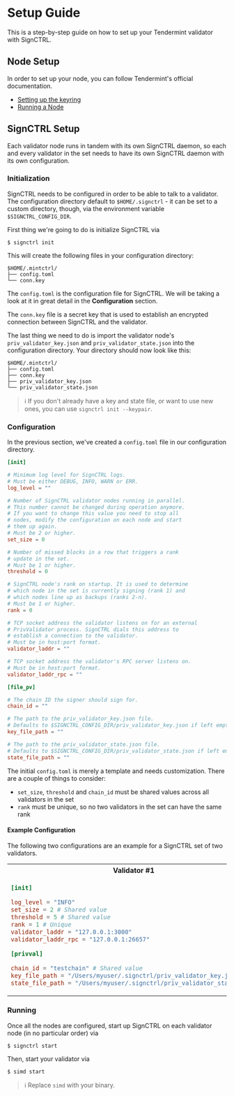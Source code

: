 # Setup Guide

This is a step-by-step guide on how to set up your Tendermint validator with SignCTRL.

## Node Setup

In order to set up your node, you can follow Tendermint's official documentation.

* [Setting up the keyring](https://docs.cosmos.network/master/run-node/keyring.html)
* [Running a Node](https://docs.cosmos.network/master/run-node/run-node.html)

## SignCTRL Setup

Each validator node runs in tandem with its own SignCTRL daemon, so each and every validator in the set needs to have its own SignCTRL daemon with its own configuration.

### Initialization

SignCTRL needs to be configured in order to be able to talk to a validator. The configuration directory default to `$HOME/.signctrl` - it can be set to a custom directory, though, via the environment variable `$SIGNCTRL_CONFIG_DIR`.

First thing we're going to do is initialize SignCTRL via

```shell
$ signctrl init
```

This will create the following files in your configuration directory:

```text
$HOME/.mintctrl/
├── config.toml
└── conn.key
```

The `config.toml` is the configuration file for SignCTRL. We will be taking a look at it in great detail in the **Configuration** section.

The `conn.key` file is a secret key that is used to establish an encrypted connection between SignCTRL and the validator.

The last thing we need to do is import the validator node's `priv_validator_key.json` and `priv_validator_state.json` into the configuration directory. Your directory should now look like this:

```text
$HOME/.mintctrl/
├── config.toml
├── conn.key
├── priv_validator_key.json
└── priv_validator_state.json
```

> :information_source: If you don't already have a key and state file, or want to use new ones, you can use `signctrl init --keypair`.

### Configuration

In the previous section, we've created a `config.toml` file in our configuration directory.

```toml
[init]

# Minimum log level for SignCTRL logs.
# Must be either DEBUG, INFO, WARN or ERR.
log_level = ""

# Number of SignCTRL validator nodes running in parallel.
# This number cannot be changed during operation anymore.
# If you want to change this value you need to stop all
# nodes, modify the configuration on each node and start
# them up again.
# Must be 2 or higher.
set_size = 0

# Number of missed blocks in a row that triggers a rank
# update in the set.
# Must be 1 or higher.
threshold = 0

# SignCTRL node's rank on startup. It is used to determine
# which node in the set is currently signing (rank 1) and
# which nodes line up as backups (ranks 2-n).
# Must be 1 or higher.
rank = 0

# TCP socket address the validator listens on for an external
# PrivValidator process. SignCTRL dials this address to
# establish a connection to the validator.
# Must be in host:port format.
validator_laddr = ""

# TCP socket address the validator's RPC server listens on.
# Must be in host:port format.
validator_laddr_rpc = ""

[file_pv]

# The chain ID the signer should sign for.
chain_id = ""

# The path to the priv_validator_key.json file.
# Defaults to $SIGNCTRL_CONFIG_DIR/priv_validator_key.json if left empty.
key_file_path = ""

# The path to the priv_validator_state.json file.
# Defaults to $SIGNCTRL_CONFIG_DIR/priv_validator_state.json if left empty.
state_file_path = ""
```

The initial `config.toml` is merely a template and needs customization. There are a couple of things to consider:

* `set_size`, `threshold` and `chain_id` must be shared values across all validators in the set
* `rank` must be unique, so no two validators in the set can have the same rank

#### Example Configuration

The following two configurations are an example for a SignCTRL set of two validators.

<table>
<tr>
<th>Validator #1</th>
<th>Validator #2</th>
</tr>
<tr>
<td>

```toml
[init]

log_level = "INFO"
set_size = 2 # Shared value
threshold = 5 # Shared value
rank = 1 # Unique
validator_laddr = "127.0.0.1:3000"
validator_laddr_rpc = "127.0.0.1:26657"

[privval]

chain_id = "testchain" # Shared value
key_file_path = "/Users/myuser/.signctrl/priv_validator_key.json"
state_file_path = "/Users/myuser/.signctrl/priv_validator_state.json"
```

</td>
<td>

```toml
[init]

log_level = "INFO"
set_size = 2 # Shared value
threshold = 5 # Shared value
rank = 2 # Unique
validator_laddr = "127.0.0.1:3000"
validator_laddr_rpc = "127.0.0.1:26657"

[privval]

chain_id = "testchain" # Shared value
key_file_path = "/Users/myuser/.signctrl/priv_validator_key.json"
state_file_path = "/Users/myuser/.signctrl/priv_validator_state.json"
```

</td>
</tr>
</table>

### Running

Once all the nodes are configured, start up SignCTRL on each validator node (in no particular order) via

```shell
$ signctrl start
```

Then, start your validator via

```shell
$ simd start
```

> :information_source: Replace `simd` with your binary.